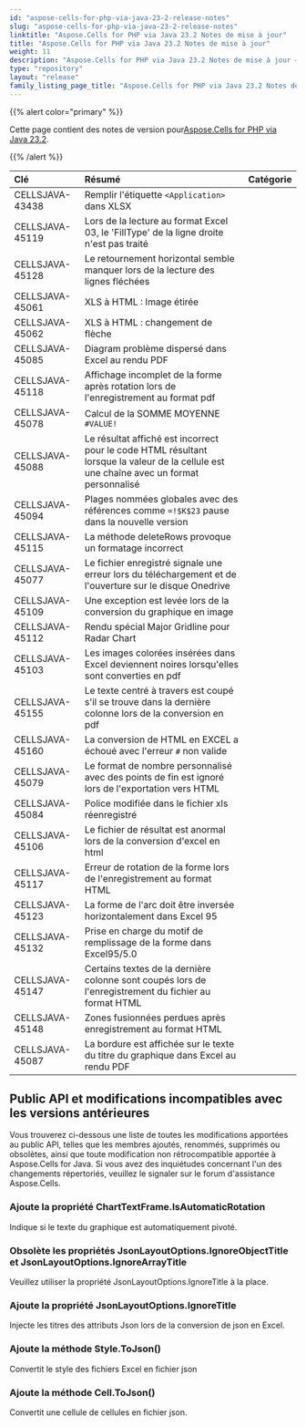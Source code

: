 ```yaml
---
id: "aspose-cells-for-php-via-java-23-2-release-notes"
slug: "aspose-cells-for-php-via-java-23-2-release-notes"
linktitle: "Aspose.Cells for PHP via Java 23.2 Notes de mise à jour"
title: "Aspose.Cells for PHP via Java 23.2 Notes de mise à jour"
weight: 11
description: "Aspose.Cells for PHP via Java 23.2 Notes de mise à jour – the latest updates and fixes."
type: "repository"
layout: "release"
family_listing_page_title: "Aspose.Cells for PHP via Java 23.2 Notes de mise à jour"
---
```

{{% alert color="primary" %}}

 Cette page contient des notes de version pour[Aspose.Cells for PHP via Java 23.2](https://releases.aspose.com/cells/php/new-releases/aspose.cells-for-php-via-java-23.2/).

{{% /alert %}}

|**Clé**|**Résumé**|**Catégorie**|
| :- | :- | :- |
|CELLSJAVA-43438|Remplir l'étiquette `<Application>` dans XLSX|
|CELLSJAVA-45119|Lors de la lecture au format Excel 03, le 'FillType' de la ligne droite n'est pas traité|
|CELLSJAVA-45128|Le retournement horizontal semble manquer lors de la lecture des lignes fléchées|
|CELLSJAVA-45061|XLS à HTML : Image étirée|
|CELLSJAVA-45062|XLS à HTML : changement de flèche|
|CELLSJAVA-45085|Diagram problème dispersé dans Excel au rendu PDF|
|CELLSJAVA-45118|Affichage incomplet de la forme après rotation lors de l'enregistrement au format pdf|
|CELLSJAVA-45078|Calcul de la SOMME MOYENNE `#VALUE!` |
|CELLSJAVA-45088|Le résultat affiché est incorrect pour le code HTML résultant lorsque la valeur de la cellule est une chaîne avec un format personnalisé|
|CELLSJAVA-45094|Plages nommées globales avec des références comme `=!$K$23` pause dans la nouvelle version|
|CELLSJAVA-45115|La méthode deleteRows provoque un formatage incorrect|
|CELLSJAVA-45077|Le fichier enregistré signale une erreur lors du téléchargement et de l'ouverture sur le disque Onedrive|
|CELLSJAVA-45109|Une exception est levée lors de la conversion du graphique en image|
|CELLSJAVA-45112|Rendu spécial Major Gridline pour Radar Chart|
|CELLSJAVA-45103|Les images colorées insérées dans Excel deviennent noires lorsqu'elles sont converties en pdf|
|CELLSJAVA-45155| Le texte centré à travers est coupé s'il se trouve dans la dernière colonne lors de la conversion en pdf|
|CELLSJAVA-45160|La conversion de HTML en EXCEL a échoué avec l'erreur `#` non valide|
|CELLSJAVA-45079|Le format de nombre personnalisé avec des points de fin est ignoré lors de l'exportation vers HTML|
|CELLSJAVA-45084|Police modifiée dans le fichier xls réenregistré|
|CELLSJAVA-45106|Le fichier de résultat est anormal lors de la conversion d'excel en html|
|CELLSJAVA-45117|Erreur de rotation de la forme lors de l'enregistrement au format HTML|
|CELLSJAVA-45123|La forme de l'arc doit être inversée horizontalement dans Excel 95|
|CELLSJAVA-45132|Prise en charge du motif de remplissage de la forme dans Excel95/5.0|
|CELLSJAVA-45147|Certains textes de la dernière colonne sont coupés lors de l'enregistrement du fichier au format HTML|
|CELLSJAVA-45148|Zones fusionnées perdues après enregistrement au format HTML|
|CELLSJAVA-45087|La bordure est affichée sur le texte du titre du graphique dans Excel au rendu PDF|

##  **Public API et modifications incompatibles avec les versions antérieures**

Vous trouverez ci-dessous une liste de toutes les modifications apportées au public API, telles que les membres ajoutés, renommés, supprimés ou obsolètes, ainsi que toute modification non rétrocompatible apportée à Aspose.Cells for Java. Si vous avez des inquiétudes concernant l'un des changements répertoriés, veuillez le signaler sur le forum d'assistance Aspose.Cells.

###  **Ajoute la propriété ChartTextFrame.IsAutomaticRotation**

Indique si le texte du graphique est automatiquement pivoté.

###  **Obsolète les propriétés JsonLayoutOptions.IgnoreObjectTitle et JsonLayoutOptions.IgnoreArrayTitle**

Veuillez utiliser la propriété JsonLayoutOptions.IgnoreTitle à la place.

###  **Ajoute la propriété JsonLayoutOptions.IgnoreTitle**

Injecte les titres des attributs Json lors de la conversion de json en Excel.

###  **Ajoute la méthode Style.ToJson()**

Convertit le style des fichiers Excel en fichier json

###  **Ajoute la méthode Cell.ToJson()**

Convertit une cellule de cellules en fichier json.
